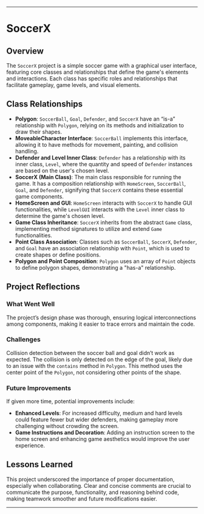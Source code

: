 
---

# SoccerX

## Overview
The `SoccerX` project is a simple soccer game with a graphical user interface, featuring core classes and relationships that define the game's elements and interactions. Each class has specific roles and relationships that facilitate gameplay, game levels, and visual elements.

## Class Relationships
- **Polygon**: `SoccerBall`, `Goal`, `Defender`, and `SoccerX` have an “is-a” relationship with `Polygon`, relying on its methods and initialization to draw their shapes.
- **MoveableCharacter Interface**: `SoccerBall` implements this interface, allowing it to have methods for movement, painting, and collision handling.
- **Defender and Level Inner Class**: `Defender` has a relationship with its inner class, `Level`, where the quantity and speed of `Defender` instances are based on the user's chosen level.
- **SoccerX (Main Class)**: The main class responsible for running the game. It has a composition relationship with `HomeScreen`, `SoccerBall`, `Goal`, and `Defender`, signifying that `SoccerX` contains these essential game components.
- **HomeScreen and GUI**: `HomeScreen` interacts with `SoccerX` to handle GUI functionalities, while `LevelGUI` interacts with the `Level` inner class to determine the game's chosen level.
- **Game Class Inheritance**: `SoccerX` inherits from the abstract `Game` class, implementing method signatures to utilize and extend `Game` functionalities.
- **Point Class Association**: Classes such as `SoccerBall`, `SoccerX`, `Defender`, and `Goal` have an association relationship with `Point`, which is used to create shapes or define positions.
- **Polygon and Point Composition**: `Polygon` uses an array of `Point` objects to define polygon shapes, demonstrating a "has-a" relationship.

## Project Reflections

### What Went Well
The project’s design phase was thorough, ensuring logical interconnections among components, making it easier to trace errors and maintain the code.

### Challenges
Collision detection between the soccer ball and goal didn’t work as expected. The collision is only detected on the edge of the goal, likely due to an issue with the `contains` method in `Polygon`. This method uses the center point of the `Polygon`, not considering other points of the shape.

### Future Improvements
If given more time, potential improvements include:
- **Enhanced Levels**: For increased difficulty, medium and hard levels could feature fewer but wider defenders, making gameplay more challenging without crowding the screen.
- **Game Instructions and Decoration**: Adding an instruction screen to the home screen and enhancing game aesthetics would improve the user experience.

## Lessons Learned
This project underscored the importance of proper documentation, especially when collaborating. Clear and concise comments are crucial to communicate the purpose, functionality, and reasoning behind code, making teamwork smoother and future modifications easier.

--- 

